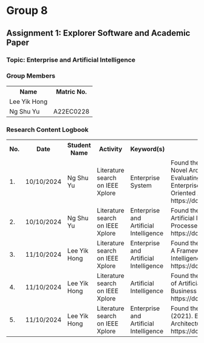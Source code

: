 # Group 8 
<!DOCTYPE html>
<html lang="en">

<body>

<h2>Assignment 1: Explorer Software and Academic Paper</h2>

<div class="group-section">
    <h3>Topic: Enterprise and Artificial Intelligence</h3>
    <h3>Group Members</h3>
    <table>
        <tr>
            <th>Name</th>
            <th>Matric No.</th>
        </tr>
        <tr>
            <td>Lee Yik Hong</td>
            <td></td>
        </tr>
        <tr>
            <td>Ng Shu Yu</td>
            <td>A22EC0228</td>
        </tr>
    </table>
</div>

<div class="logbook-section">
    <h3>Research Content Logbook</h3>
    <table>
        <tr>
            <th>No.</th>
            <th>Date</th>
            <th>Student Name</th>
            <th>Activity</th>
            <th>Keyword(s)</th>
            <th>Outcome</th>
        </tr>
        <tr>
            <td>1.</td>
            <td>10/10/2024</td>
            <td>Ng Shu Yu</td>
            <td>Literature search on IEEE Xplore</td>
            <td>Enterprise System</td>
            <td>Found the paper M.R Majedi, & Osman, K. A. (2008). A Novel Architectural Design Model for Enterprise Systems: Evaluating Enterprise Resource Planning System and Enterprise Application Integration Against Service Oriented Architecture. https://doi.org/10.1109/icpca.2008.4783558

</td>
        </tr>
        <tr>
            <td>2.</td>
            <td>10/10/2024</td>
            <td>Ng Shu Yu</td>
            <td>Literature search on IEEE Xplore</td>
            <td>Enterprise and Artificial Intelligence</td>
            <td>Found the paper Kiril Anguelov. (2021). Applications of Artificial Intelligence for Optimization of Business Processes in Enterprise Resource Planning Systems. https://doi.org/10.1109/electronica52725.2021.9513677</td>
  <tr>
            <td>3.</td>
            <td>11/10/2024</td>
            <td>Lee Yik Hong</td>
            <td>Literature search on IEEE Xplore</td>
            <td>Enterprise and Artificial Intelligence</td>
            <td>Found the paper M. A. Nortje and S. S. Grobbelaar. (2020). A Framework for the Implementation of Artificial Intelligence in Business Enterprises: A Readiness Model. https://doi.org/10.1109/ICE/ITMC49519.2020.9198436</td>
        </tr>
        <tr>
            <td>4.</td>
            <td>11/10/2024</td>
            <td>Lee Yik Hong</td>
            <td>Literature search on IEEE Xplore</td>
            <td>Artificial Intelligence</td>
            <td>Found the paper N. Singh and S. S. Chouhan. (2021). Role of Artificial Intelligence for Development of Intelligent Business Systems.
https://doi.org/10.1109/iSES52644.2021.00092 </td>
        </tr>
        <tr>
            <td>5.</td>
            <td>11/10/2024</td>
            <td>Lee Yik Hong</td>
            <td>Literature search on IEEE Xplore</td>
            <td>Enterprise and Artificial Intelligence</td>
            <td>Found the paper J. D. Rittelmeyer and K. Sandkuhl. (2021). Effects of Artificial Intelligence on Enterprise Architectures - A Structured Literature Review. https://doi.org/10.1109/EDOCW52865.2021.00042 </td>
        </tr>
    </table>
</div>

</body>
</html>
